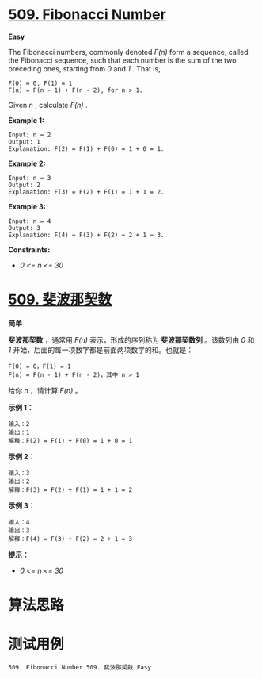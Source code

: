 # [509. Fibonacci Number][enTitle]

**Easy**

The Fibonacci numbers, commonly denoted  *F(n)*  form a sequence, called the Fibonacci sequence, such that each number is the sum of the two preceding ones, starting from  *0*  and  *1* . That is,

```
F(0) = 0, F(1) = 1
F(n) = F(n - 1) + F(n - 2), for n > 1.

```

Given  *n* , calculate  *F(n)* .



**Example 1:** 

```
Input: n = 2
Output: 1
Explanation: F(2) = F(1) + F(0) = 1 + 0 = 1.

```

**Example 2:** 

```
Input: n = 3
Output: 2
Explanation: F(3) = F(2) + F(1) = 1 + 1 = 2.

```

**Example 3:** 

```
Input: n = 4
Output: 3
Explanation: F(4) = F(3) + F(2) = 2 + 1 = 3.

```



**Constraints:** 

-  *0 <= n <= 30* 


# [509. 斐波那契数][cnTitle]

**简单**

**斐波那契数** ，通常用  *F(n)*  表示，形成的序列称为 **斐波那契数列**  。该数列由  *0*  和  *1*  开始，后面的每一项数字都是前面两项数字的和。也就是：

```
F(0) = 0，F(1) = 1
F(n) = F(n - 1) + F(n - 2)，其中 n > 1

```

给你  *n*  ，请计算  *F(n)*  。



**示例 1：** 

```
输入：2
输出：1
解释：F(2) = F(1) + F(0) = 1 + 0 = 1

```

**示例 2：** 

```
输入：3
输出：2
解释：F(3) = F(2) + F(1) = 1 + 1 = 2

```

**示例 3：** 

```
输入：4
输出：3
解释：F(4) = F(3) + F(2) = 2 + 1 = 3

```



**提示：** 

-  *0 <= n <= 30* 




# 算法思路

# 测试用例
```
509. Fibonacci Number 509. 斐波那契数 Easy
```

[enTitle]: https://leetcode.com/problems/fibonacci-number/
[cnTitle]: https://leetcode-cn.com/problems/fibonacci-number/
